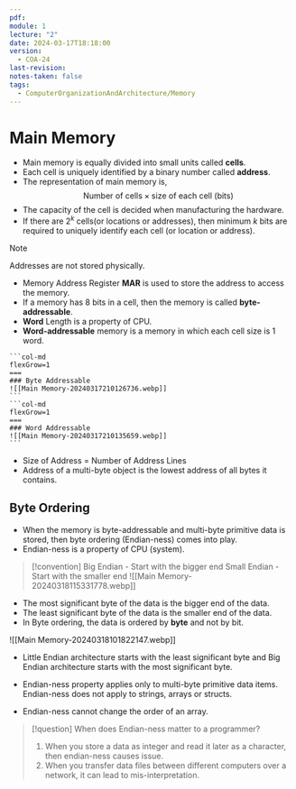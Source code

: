 ```yaml
---
pdf: 
module: 1
lecture: "2"
date: 2024-03-17T18:18:00
version:
  - COA-24
last-revision: 
notes-taken: false
tags:
  - ComputerOrganizationAndArchitecture/Memory
---
```

# Main Memory

- Main memory is equally divided into small units called **cells**.
- Each cell is uniquely identified by a binary number called **address**.
- The representation of main memory is,
$$
\text{Number of cells} \times \text{size of each cell (bits)}
$$
- The capacity of the cell is decided when manufacturing the hardware.
- If there are $2^k$ cells(or locations or addresses), then minimum $k$ bits are required to uniquely identify each cell (or location or address).

> [!NOTE] 
> Addresses are not stored physically.

- Memory Address Register **MAR** is used to store the address to access the memory.
- If a memory has 8 bits in a cell, then the memory is called **byte-addressable**.
- **Word** Length is a property of CPU.
- **Word-addressable** memory is a memory in which each cell size is 1 word.

````col
```col-md
flexGrow=1
===
### Byte Addressable
![[Main Memory-20240317210126736.webp]]
```
```col-md
flexGrow=1
===
### Word Addressable
![[Main Memory-20240317210135659.webp]]
```
````
- Size of Address = Number of Address Lines
- Address of a multi-byte object is the lowest address of all bytes it contains.

## Byte Ordering
- When the memory is byte-addressable and multi-byte primitive data is stored, then byte ordering (Endian-ness) comes into play.
- Endian-ness is a property of CPU (system).

> [!convention] 
> Big Endian - Start with the bigger end
> Small Endian - Start with the smaller end
> ![[Main Memory-20240318115331778.webp]]

- The most significant byte of the data is the bigger end of the data.
- The least significant byte of the data is the smaller end of the data.
- In Byte ordering, the data is ordered by **byte** and not by bit.

![[Main Memory-20240318101822147.webp]]

- Little Endian architecture starts with the least significant byte and Big Endian architecture starts with the most significant byte.

- Endian-ness property applies only to multi-byte primitive data items. Endian-ness does not apply to strings, arrays or structs.
- Endian-ness cannot change the order of an array.


> [!question] When does Endian-ness matter to a programmer?
> 1. When you store a data as integer and read it later as a character, then endian-ness causes issue.
> 2. When you transfer data files between different computers over a network, it can lead to mis-interpretation.

